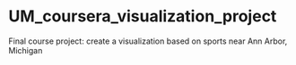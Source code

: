 # UM_coursera_visualization_project
Final course project: create a visualization based on sports near Ann Arbor, Michigan
